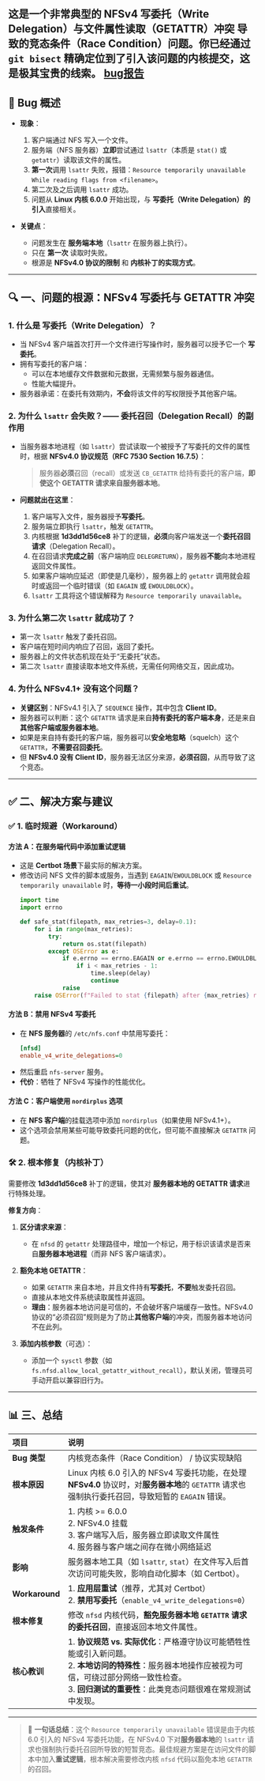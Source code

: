 这是一个非常典型的 **NFSv4 写委托（Write Delegation）与文件属性读取（GETATTR）冲突** 导致的竞态条件（Race Condition）问题。你已经通过 `git bisect` 精确定位到了引入该问题的内核提交，这是极其宝贵的线索。
[bug报告](https://bugzilla.kernel.org/show_bug.cgi?id=219278)
---

## 🐞 Bug 概述

*   **现象**：
    1.  客户端通过 NFS 写入一个文件。
    2.  服务端（NFS 服务器）**立即**尝试通过 `lsattr`（本质是 `stat()` 或 `getattr`）读取该文件的属性。
    3.  **第一次**调用 `lsattr` 失败，报错：`Resource temporarily unavailable While reading flags from <filename>`。
    4.  第二次及之后调用 `lsattr` 成功。
    5.  问题从 **Linux 内核 6.0.0** 开始出现，与 **写委托（Write Delegation）的引入**直接相关。

*   **关键点**：
    - 问题发生在 **服务端本地**（`lsattr` 在服务器上执行）。
    - 只在 **第一次** 读取时失败。
    - 根源是 **NFSv4.0 协议的限制** 和 **内核补丁的实现方式**。

---

## 🔍 一、问题的根源：NFSv4 写委托与 GETATTR 冲突

### 1. 什么是 **写委托（Write Delegation）**？

*   当 NFSv4 客户端首次打开一个文件进行写操作时，服务器可以授予它一个 **写委托**。
*   拥有写委托的客户端：
    *   可以在本地缓存文件数据和元数据，无需频繁与服务器通信。
    *   性能大幅提升。
*   服务器承诺：在委托有效期内，**不会**将该文件的写权限授予其他客户端。

### 2. 为什么 `lsattr` 会失败？—— **委托召回（Delegation Recall）的副作用**

*   当服务器本地进程（如 `lsattr`）尝试读取一个被授予了写委托的文件的属性时，根据 **NFSv4.0 协议规范（RFC 7530 Section 16.7.5）**：
    > 服务器**必须**召回（recall）或发送 `CB_GETATTR` 给持有委托的客户端，**即使这个 GETATTR 请求来自服务器本地**。

*   **问题就出在这里**：
    1.  客户端写入文件，服务器授予**写委托**。
    2.  服务端立即执行 `lsattr`，触发 `GETATTR`。
    3.  内核根据 **1d3dd1d56ce8** 补丁的逻辑，**必须**向客户端发送一个**委托召回请求**（Delegation Recall）。
    4.  在召回请求**完成之前**（客户端响应 `DELEGRETURN`），服务器**不能**向本地进程返回文件属性。
    5.  如果客户端响应延迟（即使是几毫秒），服务器上的 `getattr` 调用就会超时或返回一个临时错误（如 `EAGAIN` 或 `EWOULDBLOCK`）。
    6.  `lsattr` 工具将这个错误解释为 `Resource temporarily unavailable`。

### 3. 为什么第二次 `lsattr` 就成功了？

*   第一次 `lsattr` 触发了委托召回。
*   客户端在短时间内响应了召回，返回了委托。
*   服务器上的文件状态机现在处于“无委托”状态。
*   第二次 `lsattr` 直接读取本地文件系统，无需任何网络交互，因此成功。

### 4. 为什么 NFSv4.1+ 没有这个问题？

*   **关键区别**：NFSv4.1 引入了 `SEQUENCE` 操作，其中包含 **Client ID**。
*   服务器可以判断：这个 `GETATTR` 请求是来自**持有委托的客户端本身**，还是来自**其他客户端或服务器本地**。
*   如果是来自持有委托的客户端，服务器可以**安全地忽略**（squelch）这个 `GETATTR`，**不需要召回委托**。
*   但 **NFSv4.0 没有 Client ID**，服务器无法区分来源，**必须召回**，从而导致了这个竞态。

---

## ✅ 二、解决方案与建议

### ✅ 1. 临时规避（Workaround）

#### 方法 A：在服务端代码中添加重试逻辑
*   这是 **Certbot 场景**下最实际的解决方案。
*   修改访问 NFS 文件的脚本或服务，当遇到 `EAGAIN`/`EWOULDBLOCK` 或 `Resource temporarily unavailable` 时，**等待一小段时间后重试**。
    ```python
    import time
    import errno
    
    def safe_stat(filepath, max_retries=3, delay=0.1):
        for i in range(max_retries):
            try:
                return os.stat(filepath)
            except OSError as e:
                if e.errno == errno.EAGAIN or e.errno == errno.EWOULDBLOCK:
                    if i < max_retries - 1:
                        time.sleep(delay)
                        continue
                raise
        raise OSError(f"Failed to stat {filepath} after {max_retries} retries")
    ```

#### 方法 B：禁用 NFSv4 写委托
*   在 **NFS 服务器**的 `/etc/nfs.conf` 中禁用写委托：
    ```ini
    [nfsd]
    enable_v4_write_delegations=0
    ```
*   然后重启 `nfs-server` 服务。
*   **代价**：牺牲了 NFSv4 写操作的性能优化。

#### 方法 C：客户端使用 `nordirplus` 选项
*   在 **NFS 客户端**的挂载选项中添加 `nordirplus`（如果使用 NFSv4.1+）。
*   这个选项会禁用某些可能导致委托问题的优化，但可能不直接解决 `GETATTR` 问题。

### 🛠️ 2. 根本修复（内核补丁）

需要修改 **1d3dd1d56ce8** 补丁的逻辑，使其对 **服务器本地的 GETATTR 请求**进行特殊处理。

**修复方向**：

1.  **区分请求来源**：
    *   在 `nfsd` 的 `getattr` 处理路径中，增加一个标记，用于标识该请求是否来自**服务器本地进程**（而非 NFS 客户端请求）。

2.  **豁免本地 GETATTR**：
    *   如果 `GETATTR` 来自本地，并且文件持有**写委托**，**不要**触发委托召回。
    *   直接从本地文件系统读取属性并返回。
    *   **理由**：服务器本地访问是可信的，不会破坏客户端缓存一致性。NFSv4.0 协议的“必须召回”规则是为了防止**其他客户端**的冲突，而服务器本地访问不在此列。

3.  **添加内核参数**（可选）：
    *   添加一个 `sysctl` 参数（如 `fs.nfsd.allow_local_getattr_without_recall`），默认关闭，管理员可手动开启以兼容旧行为。

---

## 📊 三、总结

| 项目 | 说明 |
| :--- | :--- |
| **Bug 类型** | 内核竞态条件（Race Condition） / 协议实现缺陷 |
| **根本原因** | Linux 内核 6.0 引入的 NFSv4 写委托功能，在处理 **NFSv4.0** 协议时，对**服务器本地**的 `GETATTR` 请求也强制执行委托召回，导致短暂的 `EAGAIN` 错误。 |
| **触发条件** | 1. 内核 >= 6.0.0<br>2. NFSv4.0 挂载<br>3. 客户端写入后，服务器立即读取文件属性<br>4. 服务器与客户端之间存在微小网络延迟 |
| **影响** | 服务器本地工具（如 `lsattr`, `stat`）在文件写入后首次访问可能失败，影响自动化脚本（如 Certbot）。 |
| **Workaround** | 1. **应用层重试**（推荐，尤其对 Certbot）<br>2. **禁用写委托**（`enable_v4_write_delegations=0`） |
| **根本修复** | 修改 `nfsd` 内核代码，**豁免服务器本地 `GETATTR` 请求的委托召回**，直接返回本地文件属性。 |
| **核心教训** | 1. **协议规范 vs. 实际优化**：严格遵守协议可能牺牲性能或引入新问题。<br>2. **本地访问的特殊性**：服务器本地操作应被视为可信，可绕过部分网络一致性检查。<br>3. **回归测试的重要性**：此类竞态问题很难在常规测试中发现。 |

---

> 📢 **一句话总结**：这个 `Resource temporarily unavailable` 错误是由于内核 6.0 引入的 NFSv4 写委托功能，在 NFSv4.0 下对**服务器本地**的 `lsattr` 请求也强制执行委托召回所导致的短暂竞态。最佳规避方案是在访问文件的脚本中加入**重试逻辑**，根本解决需要修改内核 `nfsd` 代码以豁免本地 `GETATTR` 的召回。
